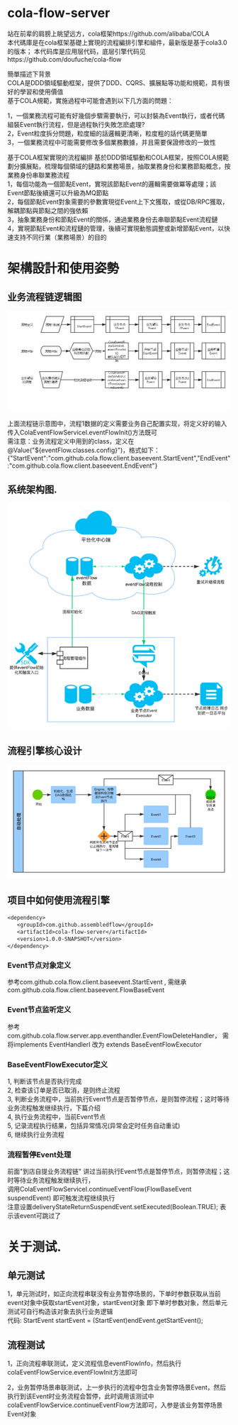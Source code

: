 # cola-flow-server
站在前辈的肩膀上眺望远方，cola框架https://github.com/alibaba/COLA  
本代碼庫是在cola框架基礎上實現的流程編排引擎和組件，最新版是基于cola3.0的版本； 
本代码库是应用层代码，底层引擎代码见https://github.com/doufuche/cola-flow  

簡單描述下背景  
COLA是DDD領域驅動框架，提供了DDD、CQRS、擴展點等功能和規範，具有很好的學習和使用價值  
基于COLA規範，實施過程中可能會遇到以下几方面的問題：   

1，一個業務流程可能有好幾個步驟需要執行，可以封裝為Event執行，或者代碼組裝Event執行流程，但是過程執行失敗怎麽處理?  
2，Event粒度拆分問題，粒度細的話邏輯更清晰，粒度粗的話代碼更簡單  
3，一個業務流程中可能需要修改多個業務數據，并且需要保證修改的一致性  
 
基于COLA框架實現的流程編排 基於DDD領域驅動和COLA框架，按照COLA規範劃分擴展點，梳理每個領域的鏈路和業務場景，抽取業務身份和業務節點概念，按業務身份串聯業務流程  
1，每個功能為一個節點Event，實現該節點Event的邏輯需要做冪等處理；該Event節點後續還可以升級為MQ節點  
2，每個節點Event對象需要的參數實現從Event上下文獲取，或從DB/RPC獲取，解耦節點與節點之間的強依賴  
3，抽象業務身份和節點Event的關係，通過業務身份去串聯節點Event流程鏈  
4，實現節點Event和流程鏈的管理，後續可實現動態調整或新增節點Event，以快速支持不同行業（業務場景）的目的  

# 架構設計和使用姿勢   
## 业务流程链逻辑图  
![alt](https://github.com/doufuche/cola-flow-server/blob/main/imagesForReadme/%E4%B8%9A%E5%8A%A1%E6%B5%81%E7%A8%8B%E9%93%BE%E9%80%BB%E8%BE%91%E5%9B%BE.png)


上面流程链示意图中，流程1数据的定义需要业务自己配置实现，将定义好的输入传入ColaEventFlowServiceI.eventFlowInit()方法既可  
需注意：业务流程定义中用到的class，定义在@Value("${eventFlow.classes.config}")，格式如下：  
{"StartEvent":"com.github.cola.flow.client.baseevent.StartEvent","EndEvent":"com.github.cola.flow.client.baseevent.EndEvent"}  

## 系统架构图.  

![alt](https://github.com/doufuche/cola-flow-server/blob/main/imagesForReadme/%E5%B9%B3%E5%8F%B0%E5%8C%96.png)    

## 流程引擎核心设计  

![alt](https://github.com/doufuche/cola-flow-server/blob/main/imagesForReadme/DAG.png)    

## 项目中如何使用流程引擎  
```
<dependency>    
   <groupId>com.github.assembledflow</groupId>
   <artifactId>cola-flow-server</artifactId>
   <version>1.0.0-SNAPSHOT</version>
</dependency>
```
  
### Event节点对象定义
参考com.github.cola.flow.client.baseevent.StartEvent ,
需继承com.github.cola.flow.client.baseevent.FlowBaseEvent
  
### Event节点监听定义  
参考com.github.cola.flow.server.app.eventhandler.EventFlowDeleteHandler，
需将implements EventHandlerI 改为 extends BaseEventFlowExecutor

### BaseEventFlowExecutor定义    
1, 判断该节点是否执行完成  
2, 检查该订单是否已取消，是则终止流程  
3, 判断业务流程中，当前执行Event节点是否暂停节点，是则暂停流程；这时等待业务流程触发继续执行，下篇介绍   
4, 执行业务流程中，当前Event节点   
5, 记录流程执行结果，包括异常情况(异常会定时任务自动重试)   
6, 继续执行业务流程   


### 流程暂停Event处理  
前面"到店自提业务流程链" 讲过当前执行Event节点是暂停节点，则暂停流程；这时等待业务流程触发继续执行，  
调用ColaEventFlowServiceI.continueEventFlow(FlowBaseEvent suspendEvent) 即可触发流程继续执行  
注意设置deliveryStateReturnSuspendEvent.setExecuted(Boolean.TRUE);     表示该event可跳过了   


# 关于测试.  
## 单元测试   
1，单元测试时，如正向流程串联没有业务暂停场景的，下单时参数获取从当前event对象中获取startEvent对象，startEvent对象 即下单时参数对象，然后单元测试可自行构造该对象去执行业务逻辑  
   代码: StartEvent startEvent = (StartEvent)endEvent.getStartEvent();  

## 流程测试  
1，正向流程串联测试，定义流程信息eventFlowInfo，然后执行colaEventFlowService.eventFlowInit方法即可

2，业务暂停场景串联测试，上一步执行的流程中包含业务暂停场景Event，然后执行到该Event时业务流程会暂停，此时调用该测试中colaEventFlowService.continueEventFlow方法即可，入参是该业务暂停场景Event对象






 



